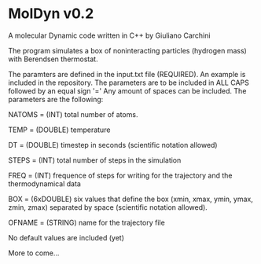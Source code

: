 # MolDyn v0.2

A molecular Dynamic code written in C++ by Giuliano Carchini

The program simulates a box of noninteracting particles (hydrogen mass) with Berendsen thermostat. 

The paramters are defined in the input.txt file (REQUIRED). An example is included in the repository.
The parameters are to be included in ALL CAPS followed by an equal sign '=' Any amount of spaces can be included.
The parameters are the following:

NATOMS = (INT) total number of atoms.

TEMP = (DOUBLE) temperature

DT = (DOUBLE) timestep in seconds (scientific notation allowed)

STEPS = (INT) total number of steps in the simulation

FREQ = (INT) frequence of steps for writing for the trajectory and the thermodynamical data

BOX = (6xDOUBLE) six values that define the box (xmin, xmax, ymin, ymax, zmin, zmax) separated by space (scientific notation allowed).

OFNAME = (STRING) name for the trajectory file

No default values are included (yet)

More to come...
